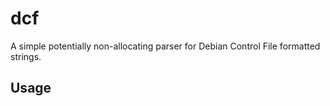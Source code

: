 # dcf

A simple potentially non-allocating parser for Debian Control File
formatted strings.

## Usage
